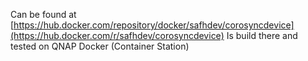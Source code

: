 Can be found at [https://hub.docker.com/repository/docker/safhdev/corosyncdevice](https://hub.docker.com/r/safhdev/corosyncdevice)
Is build there and tested on QNAP Docker (Container Station)
